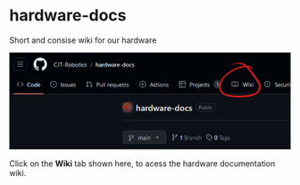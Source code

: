 # hardware-docs
Short and consise wiki for our hardware

![instruction](/assets/images/klick-here.png)

Click on the **Wiki** tab shown here, to acess the hardware documentation wiki.
